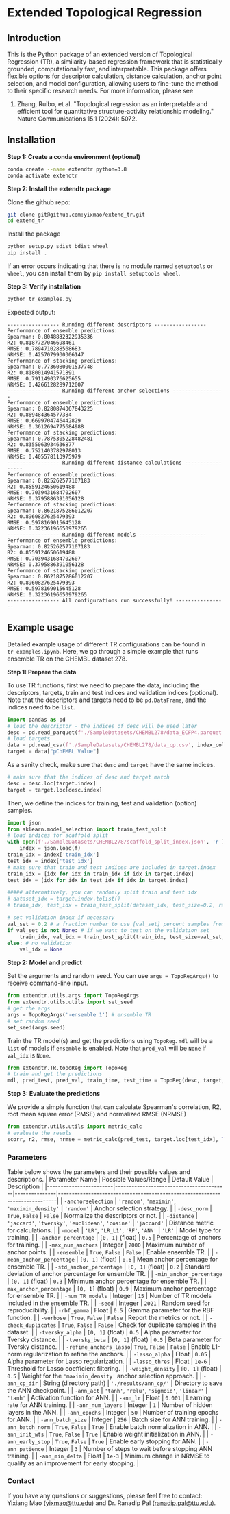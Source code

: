 # Extended Topological Regression

## Introduction
This is the Python package of an extended version of Topological Regression (TR), a similarity-based regression framework that is statistically grounded, computationally fast, and interpretable. This package offers flexible options for descriptor calculation, distance calculation, anchor point selection, and model configuration, allowing users to fine-tune the method to their specific research needs. For more information, please see
1. Zhang, Ruibo, et al. "Topological regression as an interpretable and efficient tool for quantitative structure-activity relationship modeling." Nature Communications 15.1 (2024): 5072. 

## Installation
**Step 1: Create a conda environment (optional)**
```bash
conda create --name extendtr python=3.8
conda activate extendtr
```

**Step 2: Install the extendtr package**

Clone the github repo:
```bash
git clone git@github.com:yixmao/extend_tr.git
cd extend_tr
```
Install the package
```bash
python setup.py sdist bdist_wheel
pip install .
```
If an error occurs indicating that there is no module named `setuptools` or `wheel`, you can install them by `pip install setuptools wheel`.

**Step 3: Verify installation**
```bash
python tr_examples.py
```
Expected output:
```
----------------- Running different descriptors -----------------
Performance of ensemble predictions:
Spearman: 0.8048832322935336
R2: 0.8187727046698461
RMSE: 0.7894710288568683
NRMSE: 0.4257079930306147
Performance of stacking predictions:
Spearman: 0.7736080001537748
R2: 0.8180014941571891
RMSE: 0.7911490376625655
NRMSE: 0.4266128289712007
----------------- Running different anchor selections -----------------
Performance of ensemble predictions:
Spearman: 0.8280874367843225
R2: 0.869484364577384
RMSE: 0.6699704746442829
NRMSE: 0.3612694775684988
Performance of stacking predictions:
Spearman: 0.7875305228482481
R2: 0.8355063934636877
RMSE: 0.7521403782978013
NRMSE: 0.405578113975979
----------------- Running different distance calculations -----------------
Performance of ensemble predictions:
Spearman: 0.825262577107183
R2: 0.8559124650619488
RMSE: 0.7039431684702607
NRMSE: 0.3795886391056128
Performance of stacking predictions:
Spearman: 0.8621875286012207
R2: 0.8960827625479393
RMSE: 0.5978169015645128
NRMSE: 0.32236196650979265
----------------- Running different models ----------------------
Performance of ensemble predictions:
Spearman: 0.825262577107183
R2: 0.8559124650619488
RMSE: 0.7039431684702607
NRMSE: 0.3795886391056128
Performance of stacking predictions:
Spearman: 0.8621875286012207
R2: 0.8960827625479393
RMSE: 0.5978169015645128
NRMSE: 0.32236196650979265
----------------- All configurations run successfully! -----------------
```

## Example usage
Detailed example usage of different TR configurations can be found in `tr_examples.ipynb`. Here, we go through a simple example that runs ensemble TR on the CHEMBL dataset 278.

**Step 1: Prepare the data**

To use TR functions, first we need to prepare the data, including the descriptors, targets, train and test indices and validation indices (optional). Note that the descriptors and targets need to be ```pd.DataFrame```, and the indices need to be ```list```.
```python
import pandas as pd
# load the descriptor - the indices of desc will be used later
desc = pd.read_parquet(f'./SampleDatasets/CHEMBL278/data_ECFP4.parquet', engine='fastparquet').astype('bool')
# load targets
data = pd.read_csv(f'./SampleDatasets/CHEMBL278/data_cp.csv', index_col=0)
target = data["pChEMBL Value"]
```
As a sanity check, make sure that ```desc``` and ```target``` have the same indices.
```python
# make sure that the indices of desc and target match
desc = desc.loc[target.index]
target = target.loc[desc.index]
```
Then, we define the indices for training, test and validation (option) samples.
```python
import json
from sklearn.model_selection import train_test_split
# load indices for scaffold split
with open(f'./SampleDatasets/CHEMBL278/scaffold_split_index.json', 'r') as f:
    index = json.load(f)  
train_idx = index['train_idx']
test_idx = index['test_idx']
# make sure that train and test indices are included in target.index
train_idx = [idx for idx in train_idx if idx in target.index]
test_idx = [idx for idx in test_idx if idx in target.index]

##### alternatively, you can randomly split train and test idx
# dataset_idx = target.index.tolist()
# train_idx, test_idx = train_test_split(dataset_idx, test_size=0.2, random_state=args.seed)

# set validation index if necessary
val_set = 0.2 # a fraction number to use [val_set] percent samples from the train set as val set, or None for no validation
if val_set is not None: # if we want to test on the validation set
    train_idx, val_idx = train_test_split(train_idx, test_size=val_set, random_state=2021)
else: # no validation
    val_idx = None
```

**Step 2: Model and predict**

Set the arguments and random seed. You can use ```args = TopoRegArgs()``` to receive command-line input.
```python
from extendtr.utils.args import TopoRegArgs
from extendtr.utils.utils import set_seed
# get the args
args = TopoRegArgs('-ensemble 1') # ensemble TR
# set random seed
set_seed(args.seed)
```
Train the TR model(s) and get the predictions using ```TopoReg```. ```mdl``` will be a ```list``` of models if ```ensemble``` is enabled. Note that ```pred_val``` will be ```None``` if ```val_idx``` is ```None```.
```python
from extendtr.TR.topoReg import TopoReg
# train and get the predictions
mdl, pred_test, pred_val, train_time, test_time = TopoReg(desc, target, train_idx, test_idx, val_idx, args)
```
**Step 3: Evaluate the predictions**

We provide a simple function that can calculate Spearman's correlation, R2, root mean square error (RMSE) and normalized RMSE (NRMSE)
```python
from extendtr.utils.utils import metric_calc
# evaluate the resuls
scorr, r2, rmse, nrmse = metric_calc(pred_test, target.loc[test_idx], True)
```
### Parameters
Table below shows the parameters and their possible values and descriptions.
| Parameter Name         | Possible Values/Range                  | Default Value | Description                                                                 |
|------------------------|-----------------------------------------|---------------|-----------------------------------------------------------------------------|
| `-anchorselection`     | `'random'`, `'maximin'`, `'maximin_density'` | `'random'`    | Anchor selection strategy.                                                  |
| `-desc_norm`           | `True`, `False`                        | `False`       | Normalize the descriptors or not.                                           |
| `-distance`            | `'jaccard'`, `'tversky'`, `'euclidean'`, `'cosine'` | `'jaccard'`  | Distance metric for calculations.                                           |
| `-model`               | `'LR'`, `'LR_L1'`, `'RF'`, `'ANN'`     | `'LR'`        | Model type for training.                                                    |
| `-anchor_percentage`   | `[0, 1]` (float)                       | `0.5`         | Percentage of anchors for training.                                         |
| `-max_num_anchors`     | Integer                                | `2000`        | Maximum number of anchor points.                                            |
| `-ensemble`            | `True`, `False`                        | `False`       | Enable ensemble TR.                                |
| `-mean_anchor_percentage` | `[0, 1]` (float)                    | `0.6`         | Mean anchor percentage for ensemble  TR.                                     |
| `-std_anchor_percentage`  | `[0, 1]` (float)                    | `0.2`         | Standard deviation of anchor percentage for ensemble  TR.                    |
| `-min_anchor_percentage`  | `[0, 1]` (float)                    | `0.3`         | Minimum anchor percentage for ensemble  TR.                                  |
| `-max_anchor_percentage`  | `[0, 1]` (float)                    | `0.9`         | Maximum anchor percentage for ensemble  TR.                                  |
| `-num_TR_models`       | Integer                                | `15`          | Number of TR models included in the ensemble TR.                               |
| `-seed`                | Integer                                | `2021`        | Random seed for reproducibility.                                            |
| `-rbf_gamma`           | Float                                  | `0.5`         | Gamma parameter for the RBF function.                                       |
| `-verbose`             | `True`, `False`                        | `False`       | Report the metrics or not.                                                  |
| `-check_duplicates`    | `True`, `False`                        | `False`       | Check for duplicate samples in the dataset.                                 |
| `-tversky_alpha`       | `[0, 1]` (float)                       | `0.5`         | Alpha parameter for Tversky distance.                                       |
| `-tversky_beta`        | `[0, 1]` (float)                       | `0.5`         | Beta parameter for Tversky distance.                                        |
| `-refine_anchors_lasso`| `True`, `False`                        | `False`       | Enable L1-norm regularization to refine the anchors.                        |
| `-lasso_alpha`         | Float                                  | `0.05`        | Alpha parameter for Lasso regularization.                                   |
| `-lasso_thres`         | Float                                  | `1e-6`        | Threshold for Lasso coefficient filtering.                                  |
| `-weight_density`      | `[0, 1]` (float)                       | `0.5`         | Weight for the `'maximin_density'` anchor selection approach.                   |
| `-ann_cp_dir`          | String (directory path)                | `'./results/ann_cp/'` | Directory to save the ANN checkpoint.                                      |
| `-ann_act`             | `'tanh'`, `'relu'`, `'sigmoid'`, `'linear'` | `'tanh'`    | Activation function for ANN.                                                |
| `-ann_lr`              | Float                                  | `0.001`       | Learning rate for ANN training.                                             |
| `-ann_num_layers`      | Integer                                | `1`           | Number of hidden layers in the ANN.                                                |
| `-ann_epochs`          | Integer                                | `50`          | Number of training epochs for ANN.                                          |
| `-ann_batch_size`      | Integer                                | `256`         | Batch size for ANN training.                                                |
| `-ann_batch_norm`      | `True`, `False`                        | `True`        | Enable batch normalization in ANN.                                          |
| `-ann_init_wts`        | `True`, `False`                        | `True`        | Enable weight initialization in ANN.                                        |
| `-ann_early_stop`      | `True`, `False`                        | `True`        | Enable early stopping for ANN.                                              |
| `-ann_patience`        | Integer                                | `3`           | Number of steps to wait before stopping ANN training.                       |
| `-ann_min_delta`       | Float                                  | `1e-3`        | Minimum change in NRMSE to qualify as an improvement for early stopping.    |


### Contact
If you have any questions or suggestions, please feel free to contact: Yixiang Mao (yixmao@ttu.edu) and Dr. Ranadip Pal (ranadip.pal@ttu.edu).